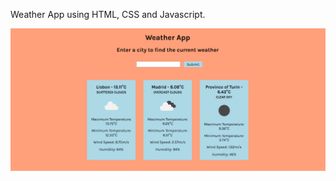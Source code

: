 Weather App using HTML, CSS and Javascript.

<img src="final.png" alt="weather app" width="550" heigth="550"/>
